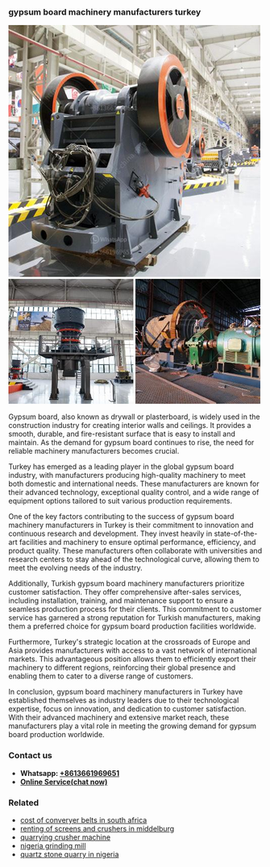 <h3>gypsum board machinery manufacturers turkey</h3><img src='1702953279.jpg' alt=''><p>Gypsum board, also known as drywall or plasterboard, is widely used in the construction industry for creating interior walls and ceilings. It provides a smooth, durable, and fire-resistant surface that is easy to install and maintain. As the demand for gypsum board continues to rise, the need for reliable machinery manufacturers becomes crucial.</p><p>Turkey has emerged as a leading player in the global gypsum board industry, with manufacturers producing high-quality machinery to meet both domestic and international needs. These manufacturers are known for their advanced technology, exceptional quality control, and a wide range of equipment options tailored to suit various production requirements.</p><p>One of the key factors contributing to the success of gypsum board machinery manufacturers in Turkey is their commitment to innovation and continuous research and development. They invest heavily in state-of-the-art facilities and machinery to ensure optimal performance, efficiency, and product quality. These manufacturers often collaborate with universities and research centers to stay ahead of the technological curve, allowing them to meet the evolving needs of the industry.</p><p>Additionally, Turkish gypsum board machinery manufacturers prioritize customer satisfaction. They offer comprehensive after-sales services, including installation, training, and maintenance support to ensure a seamless production process for their clients. This commitment to customer service has garnered a strong reputation for Turkish manufacturers, making them a preferred choice for gypsum board production facilities worldwide.</p><p>Furthermore, Turkey's strategic location at the crossroads of Europe and Asia provides manufacturers with access to a vast network of international markets. This advantageous position allows them to efficiently export their machinery to different regions, reinforcing their global presence and enabling them to cater to a diverse range of customers.</p><p>In conclusion, gypsum board machinery manufacturers in Turkey have established themselves as industry leaders due to their technological expertise, focus on innovation, and dedication to customer satisfaction. With their advanced machinery and extensive market reach, these manufacturers play a vital role in meeting the growing demand for gypsum board production worldwide.</p><h3>Contact us</h3><ul><li><strong>Whatsapp:&nbsp;<a href="https://wa.me/8613661969651">+8613661969651</a></strong></li><li><a href="https://swt.shibang-china.com/?git&amp;zhl&amp;gypsum board machinery manufacturers turkey"><strong>Online Service(chat now)</strong></a></li></ul><h3>Related</h3><ul><li><a href='cost of converyer belts in south africa.md'>cost of converyer belts in south africa</a></li><li><a href='renting of screens and crushers in middelburg.md'>renting of screens and crushers in middelburg</a></li><li><a href='quarrying crusher machine.md'>quarrying crusher machine</a></li><li><a href='nigeria grinding mill.md'>nigeria grinding mill</a></li><li><a href='quartz stone quarry in nigeria.md'>quartz stone quarry in nigeria</a></li></ul>